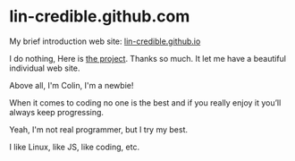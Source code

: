 # lin-credible.github.com

My brief introduction web site: [lin-credible.github.io](http://lin-credible.github.io/)

I do nothing, Here is [the project](http://blacktie.co/2013/10/victoria-simple-vcard/). Thanks so much. It let me have a beautiful individual web site. 

Above all, I'm Colin, I'm a newbie!

When it comes to coding no one is the best and if you really enjoy it you’ll always keep progressing.

Yeah, I'm not real programmer, but I try my best.

I like Linux, like JS, like coding, etc.
